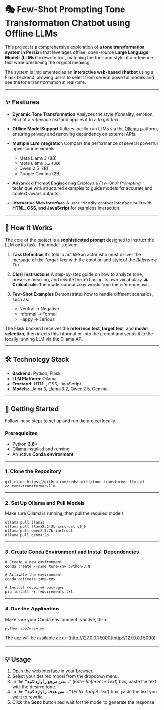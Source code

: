 # 🎭 Few-Shot Prompting Tone Transformation Chatbot using Offline LLMs

This project is a comprehensive exploration of a **tone transformation system in Persian** that leverages offline, open-source **Large Language Models (LLMs)** to rewrite text, matching the tone and style of a reference text while preserving the original meaning.

The system is implemented as an **interactive web-based chatbot** using a Flask backend, allowing users to select from several powerful models and see the tone transformation in real-time.

---

## ✨ Features

* **Dynamic Tone Transformation**
  Analyzes the style (formality, emotion, etc.) of a *reference text* and applies it to a *target text*.

* **Offline Model Support**
  Utilizes locally-run LLMs via the [Ollama](https://ollama.ai) platform, ensuring privacy and removing dependency on external APIs.

* **Multiple LLM Integration**
  Compare the performance of several powerful open-source models:

  * Meta Llama 3 (8B)
  * Meta Llama 3.2 (3B)
  * Qwen 2.5 (7B)
  * Google Gemma (2B)

* **Advanced Prompt Engineering**
  Employs a *Few-Shot Prompting* technique with structured examples to guide models for accurate and context-aware outputs.

* **Interactive Web Interface**
  A user-friendly chatbot interface built with **HTML, CSS, and JavaScript** for seamless interaction.

---

## 🤖 How It Works

The core of the project is a **sophisticated prompt** designed to instruct the LLM on its task.
The model is given:

1. **Task Definition**
   It’s told to act like an actor who must deliver the message of the *Target Text* with the emotion and style of the *Reference Text*.

2. **Clear Instructions**
   A step-by-step guide on how to analyze tone, preserve meaning, and rewrite the text using its own vocabulary.
   ⚠️ **Critical rule**: The model cannot copy words from the reference text.

3. **Few-Shot Examples**
   Demonstrates how to handle different scenarios, such as:

   * Neutral → Negative
   * Informal → Formal
   * Happy → Serious

The Flask backend receives the **reference text**, **target text**, and **model selection**, then injects this information into the prompt and sends it to the locally running LLM via the Ollama API.

---

## 🛠️ Technology Stack

* **Backend:** Python, Flask
* **LLM Platform:** Ollama
* **Frontend:** HTML, CSS, JavaScript
* **Models:** Llama 3, Llama 3.2, Qwen 2.5, Gemma

---

## 🚀 Getting Started

Follow these steps to set up and run the project locally.

### Prerequisites

* Python **3.8+**
* [Ollama](https://ollama.ai) installed and running
* An active **Conda environment**

---

### 1. Clone the Repository

```
git clone https://github.com/zedsharifi/tone-transformer-llm.git
cd tone-transformer-llm
```

---

### 2. Set Up Ollama and Pull Models

Make sure Ollama is running, then pull the required models:

```
ollama pull llama3
ollama pull llama3.2:3b-instruct-q8_0
ollama pull qwen2.5:7b-instruct
ollama pull gemma:2b
```

---

### 3. Create Conda Environment and Install Dependencies

```
# Create a new environment
conda create --name tone-env python=3.9

# Activate the environment
conda activate tone-env

# Install required packages
pip install -r requirements.txt
```

---

### 4. Run the Application

Make sure your Conda environment is active, then:

```
python app/main.py
```

The app will be available at:
👉 [http://127.0.0.1:5000](http://127.0.0.1:5000)

---

## 💡 Usage

1. Open the web interface in your browser.
2. Select your desired model from the dropdown menu.
3. In the **"متن مرجع را وارد کنید..."** (*Enter Reference Text*) box, paste the text with the desired tone.
4. In the **"متن هدف را وارد کنید..."** (*Enter Target Text*) box, paste the text you want to rewrite.
5. Click the **Send** button and wait for the model to generate the response.
